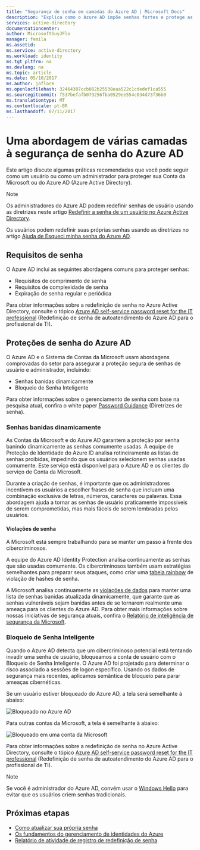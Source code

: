 ```yaml
---
title: "Segurança de senha em camadas do Azure AD | Microsoft Docs"
description: "Explica como o Azure AD impõe senhas fortes e protege as senhas dos usuários contra os cibercriminosos."
services: active-directory
documentationcenter: 
author: MicrosoftGuyJFlo
manager: femila
ms.assetid: 
ms.service: active-directory
ms.workload: identity
ms.tgt_pltfrm: na
ms.devlang: na
ms.topic: article
ms.date: 05/10/2017
ms.author: joflore
ms.openlocfilehash: 32464307ccb082b25538eaa522c1cdedef1ca555
ms.sourcegitcommit: f537befafb079256fba0529ee554c034d73f36b0
ms.translationtype: MT
ms.contentlocale: pt-BR
ms.lasthandoff: 07/11/2017
---
```

# <a name="a-multi-tiered-approach-to-azure-ad-password-security"></a>Uma abordagem de várias camadas à segurança de senha do Azure AD

Este artigo discute algumas práticas recomendadas que você pode seguir como um usuário ou como um administrador para proteger sua Conta da Microsoft ou do Azure AD (Azure Active Directory).

 > [!NOTE]
 > Os administradores do Azure AD podem redefinir senhas de usuário usando as diretrizes neste artigo [Redefinir a senha de um usuário no Azure Active Directory](active-directory-users-reset-password-azure-portal.md).
 >
 > Os usuários podem redefinir suas próprias senhas usando as diretrizes no artigo [Ajuda de Esqueci minha senha do Azure AD](active-directory-passwords-update-your-own-password.md).
 >

## <a name="password-requirements"></a>Requisitos de senha

O Azure AD inclui as seguintes abordagens comuns para proteger senhas:

* Requisitos de comprimento de senha
* Requisitos de complexidade de senha
* Expiração de senha regular e periódica

Para obter informações sobre a redefinição de senha no Azure Active Directory, consulte o tópico [Azure AD self-service password reset for the IT professional](active-directory-passwords.md) (Redefinição de senha de autoatendimento do Azure AD para o profissional de TI).

## <a name="azure-ad-password-protections"></a>Proteções de senha do Azure AD

O Azure AD e o Sistema de Contas da Microsoft usam abordagens comprovadas do setor para assegurar a proteção segura de senhas de usuário e administrador, incluindo:

* Senhas banidas dinamicamente
* Bloqueio de Senha Inteligente

Para obter informações sobre o gerenciamento de senha com base na pesquisa atual, confira o white paper [Password Guidance](http://aka.ms/passwordguidance) (Diretrizes de senha).

### <a name="dynamically-banned-passwords"></a>Senhas banidas dinamicamente

As Contas da Microsoft e do Azure AD garantem a proteção por senha banindo dinamicamente as senhas comumente usadas. A equipe de Proteção de Identidade do Azure ID analisa rotineiramente as listas de senhas proibidas, impedindo que os usuários selecionem senhas usadas comumente. Este serviço está disponível para o Azure AD e os clientes do serviço de Conta da Microsoft.

Durante a criação de senhas, é importante que os administradores incentivem os usuários a escolher frases de senha que incluam uma combinação exclusiva de letras, números, caracteres ou palavras. Essa abordagem ajuda a tornar as senhas de usuário praticamente impossíveis de serem comprometidas, mas mais fáceis de serem lembradas pelos usuários.

#### <a name="password-breaches"></a>Violações de senha

A Microsoft está sempre trabalhando para se manter um passo à frente dos cibercriminosos.

A equipe do Azure AD Identity Protection analisa continuamente as senhas que são usadas comumente. Os cibercriminosos também usam estratégias semelhantes para preparar seus ataques, como criar uma [tabela rainbow](https://en.wikipedia.org/wiki/Rainbow_table) de violação de hashes de senha.

A Microsoft analisa continuamente as [violações de dados](https://www.privacyrights.org/data-breaches) para manter uma lista de senhas banidas atualizada dinamicamente, que garante que as senhas vulneráveis sejam banidas antes de se tornarem realmente uma ameaça para os clientes do Azure AD. Para obter mais informações sobre nossas iniciativas de segurança atuais, confira o [Relatório de inteligência de segurança da Microsoft](https://www.microsoft.com/security/sir/default.aspx).

### <a name="smart-password-lockout"></a>Bloqueio de Senha Inteligente

Quando o Azure AD detecta que um cibercriminoso potencial está tentando invadir uma senha de usuário, bloqueamos a conta de usuário com o Bloqueio de Senha Inteligente. O Azure AD foi projetado para determinar o risco associado a sessões de logon específico. Usando os dados de segurança mais recentes, aplicamos semântica de bloqueio para parar ameaças cibernéticas.

Se um usuário estiver bloqueado do Azure AD, a tela será semelhante à abaixo:

  ![Bloqueado no Azure AD](./media/active-directory-secure-passwords/locked-out-azuread.png)

Para outras contas da Microsoft, a tela é semelhante à abaixo:

  ![Bloqueado em uma conta da Microsoft](./media/active-directory-secure-passwords/locked-out-ms-accounts.png)

Para obter informações sobre a redefinição de senha no Azure Active Directory, consulte o tópico [Azure AD self-service password reset for the IT professional](active-directory-passwords.md) (Redefinição de senha de autoatendimento do Azure AD para o profissional de TI).

  >[!NOTE]
  >Se você é administrador do Azure AD, convém usar o [Windows Hello](https://www.microsoft.com/windows/windows-hello) para evitar que os usuários criem senhas tradicionais.
  >

## <a name="next-steps"></a>Próximas etapas

* [Como atualizar sua própria senha](active-directory-passwords-update-your-own-password.md)
* [Os fundamentos do gerenciamento de identidades do Azure](fundamentals-identity.md)
* [Relatório de atividade de registro de redefinição de senha](active-directory-passwords-reporting.md)



